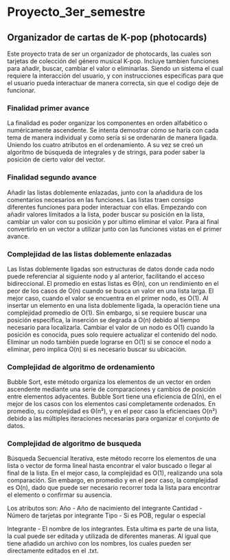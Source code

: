 # Proyecto_3er_semestre

## Organizador de cartas de K-pop (photocards)
Este proyecto trata de ser un organizador de photocards, las cuales son tarjetas de colección del género musical K-pop. Incluye tambien funciones para añadir, buscar, cambiar el valor o eliminarlas. Siendo un sistema el cual requiere la interacción del usuario, y con instrucciones especificas para que el usuario pueda interactuar de manera correcta, sin que el codigo deje de funcionar.

### Finalidad primer avance
La finalidad es poder organizar los componentes en orden alfabético o numéricamente ascendente. Se intenta demostrar cómo se haría con cada tema de manera individual y como sería si se ordenarán de manera ligada. Uniendo los cuatro atributos en el ordenamiento. A su vez se creó un algoritmo de búsqueda de integrales y de strings, para poder saber la posición de cierto valor del vector.

### Finalidad segundo avance
Añadir las listas doblemente enlazadas, junto con la añadidura de los comentarios necesarios en las funciones. Las listas traen consigo diferentes funciones para poder interactuar con ellas. Empezando con añadir valores limitados a la lista, poder buscar su posición en la lista, cambiar un valor con su posición y por ultimo eliminar el valor. Para al final convertirlo en un vector a utilizar junto con las funciones vistas en el primer avance.

### Complejidad de las listas doblemente enlazadas
Las listas doblemente ligadas son estructuras de datos donde cada nodo puede referenciar al siguiente nodo y al anterior, facilitando el acceso bidireccional. 
El promedio en estas listas es Θ(n), con un rendimiento en el peor de los casos de O(n) cuando se busca un valor en una lista larga. El mejor caso, cuando el valor se encuentra en el primer nodo, es O(1).
Al insertar un elemento en una lista doblemente ligada, la operación tiene una complejidad promedio de O(1). Sin embargo, si se requiere buscar una posición específica, la inserción se degrada a O(n) debido al tiempo necesario para localizarla. 
Cambiar el valor de un nodo es O(1) cuando la posición es conocida, pues solo requiere actualizar el contenido del nodo.
Eliminar un nodo también puede lograrse en O(1) si se conoce el nodo a eliminar, pero implica O(n) si es necesario buscar su ubicación.

### Complejidad de algoritmo de ordenamiento
Bubble Sort, este método organiza los elementos de un vector en orden ascendente mediante una serie de comparaciones y cambios de posición entre elementos adyacentes. Bubble Sort tiene una eficiencia de Ω(n), en el mejor de los casos con los elementos casí completamente ordenados. En promedio, su complejidad es Θ(n²), y en el peor caso la eficienciaes O(n²) debido a las múltiples iteraciones necesarias para organizar el conjunto de datos.

### Complejidad de algoritmo de busqueda
Búsqueda Secuencial Iterativa, este método recorre los elementos de una lista o vector de forma lineal hasta encontrar el valor buscado o llegar al final de la lista. En el mejor caso, la complejidad es O(1), realizando una sola comparación. Sin embargo, en promedio y en el peor caso, la complejidad es O(n), dado que puede ser necesario recorrer toda la lista para encontrar el elemento o confirmar su ausencia.

Los atributos son:
Año - Año de nacimiento del integrante
Cantidad - Número de tarjetas por integrante
Tipo - Si es POB, regular o especial

Integrante - El nombre de los integrantes. Esta ultima es parte de una lista, la cual puede ser editada y utilizada de diferentes maneras. Al igual que tiene añadido un archivo con los nombres, los cuales pueden ser directamente editados en el .txt.
